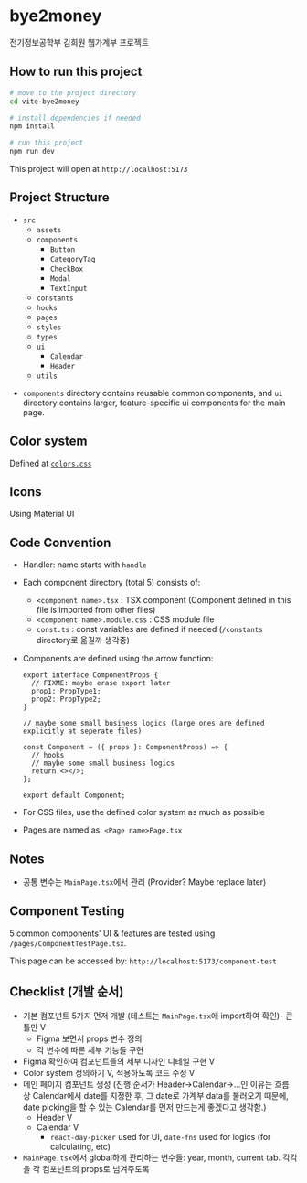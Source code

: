 # bye2money

전기정보공학부 김희원 웹가계부 프로젝트

## How to run this project

```bash
# move to the project directory
cd vite-bye2money

# install dependencies if needed
npm install

# run this project
npm run dev
```

This project will open at `http://localhost:5173`

## Project Structure

- `src`
  - `assets`
  - `components`
    - `Button`
    - `CategoryTag`
    - `CheckBox`
    - `Modal`
    - `TextInput`
  - `constants`
  - `hooks`
  - `pages`
  - `styles`
  - `types`
  - `ui`
    - `Calendar`
    - `Header`
  - `utils`

* `components` directory contains reusable common components, and `ui` directory contains larger, feature-specific ui components for the main page.

## Color system

Defined at [`colors.css`](/vite-bye2money/src/styles/colors.css)

## Icons

Using Material UI

## Code Convention

- Handler: name starts with `handle`
- Each component directory (total 5) consists of:
  - `<component name>.tsx` : TSX component (Component defined in this file is imported from other files)
  - `<component name>.module.css` : CSS module file
  - `const.ts` : const variables are defined if needed (`/constants` directory로 옮길까 생각중)
- Components are defined using the arrow function:

  ```tsx
  export interface ComponentProps {
  	// FIXME: maybe erase export later
  	prop1: PropType1;
  	prop2: PropType2;
  }

  // maybe some small business logics (large ones are defined explicitly at seperate files)

  const Component = ({ props }: ComponentProps) => {
  	// hooks
  	// maybe some small business logics
  	return <></>;
  };

  export default Component;
  ```

- For CSS files, use the defined color system as much as possible
- Pages are named as: `<Page name>Page.tsx`

## Notes

- 공통 변수는 `MainPage.tsx`에서 관리 (Provider? Maybe replace later)

## Component Testing

5 common components' UI & features are tested using `/pages/ComponentTestPage.tsx`.

This page can be accessed by: `http://localhost:5173/component-test`

## Checklist (개발 순서)

- 기본 컴포넌트 5가지 먼저 개발 (테스트는 `MainPage.tsx`에 import하여 확인)- 큰 틀만 V
  - Figma 보면서 props 변수 정의
  - 각 변수에 따른 세부 기능들 구현
- Figma 확인하여 컴포넌트들의 세부 디자인 디테일 구현 V
- Color system 정의하기 V, 적용하도록 코드 수정 V
- 메인 페이지 컴포넌트 생성
  (진행 순서가 Header->Calendar->...인 이유는 흐름 상 Calendar에서 date를 지정한 후, 그 date로 가계부 data를 불러오기 때문에, date picking을 할 수 있는 Calendar를 먼저 만드는게 좋겠다고 생각함.)
  - Header V
  - Calendar V
    - `react-day-picker` used for UI, `date-fns` used for logics (for calculating, etc)
- `MainPage.tsx`에서 global하게 관리하는 변수들: year, month, current tab. 각각을 각 컴포넌트의 props로 넘겨주도록
